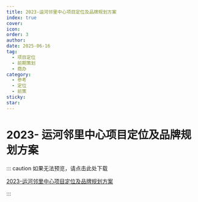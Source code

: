 ```yaml
---
title: 2023-运河邻里中心项目定位及品牌规划方案
index: true
cover: 
icon: 
order: 3
author: 
date: 2025-06-16
tag:
  - 项目定位
  - 前期策划
  - 商办
category:
  - 参考
  - 定位
  - 前策
sticky: 
star: 
---
```


# 2023- 运河邻里中心项目定位及品牌规划方案

::: caution 如果无法预览，请点击此处下载

[2023-运河邻里中心项目定位及品牌规划方案](https://r2qq.24811213.xyz/dichan/00精品-商业定位-2023运河邻里中心项目定位及品牌规划方案.pdf)

:::

<PDF url="https://r2qq.24811213.xyz/dichan/00精品-商业定位-2023运河邻里中心项目定位及品牌规划方案.pdf" />
